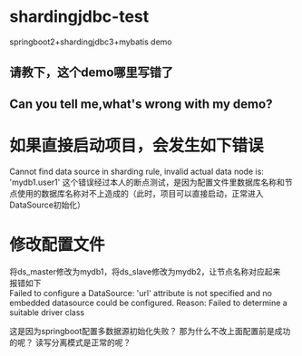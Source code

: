 # shardingjdbc-test
springboot2+shardingjdbc3+mybatis demo

## 请教下，这个demo哪里写错了
## Can you tell me,what's wrong with my demo?

# 如果直接启动项目，会发生如下错误
Cannot find data source in sharding rule, invalid actual data node is: 'mydb1.user1'
这个错误经过本人的断点测试，是因为配置文件里数据库名称和节点使用的数据库名称对不上造成的（此时，项目可以直接启动，正常进入DataSource初始化）

# 修改配置文件
将ds_master修改为mydb1，将ds_slave修改为mydb2，让节点名称对应起来  
报错如下  
Failed to configure a DataSource: 'url' attribute is not specified and no embedded datasource could be configured.
Reason: Failed to determine a suitable driver class  

这是因为springboot配置多数据源初始化失败？
那为什么不改上面配置前是成功的呢？
读写分离模式是正常的呢？
